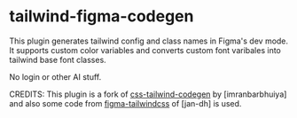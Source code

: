 # tailwind-figma-codegen

This plugin generates tailwind config and class names in Figma's dev mode.
It supports custom color variables and converts custom font varibales into tailwind base font classes.

No login or other AI stuff.

CREDITS: 
This plugin is a fork of [css-tailwind-codegen](https://github.com/imranbarbhuiya/figma-tailwindcss) by [imranbarbhuiya]
and also some code from [figma-tailwindcss](https://github.com/jan-dh/figma-tailwindcss/) of [jan-dh] is used. 
